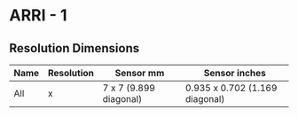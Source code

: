 # ARRI - 1

## Resolution Dimensions

| Name   | Resolution   | Sensor mm              | Sensor inches                  |
|--------|--------------|------------------------|--------------------------------|
| All    | x            | 7 x 7 (9.899 diagonal) | 0.935 x 0.702 (1.169 diagonal) |